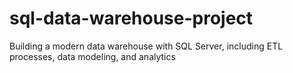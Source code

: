 # sql-data-warehouse-project
Building a  modern data warehouse with SQL Server, including ETL processes, data modeling, and analytics
